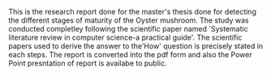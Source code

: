 This is the research report done for the master's thesis done for detecting the different stages of maturity of the Oyster mushroom. The study was conducted completley following the scientific paper named 'Systematic literature review in computer science-a practical
guide'. The scientific papers used to derive the answer to the'How' question is precisely stated in each steps. The report is converted into the pdf form and also the Power Point presntation of report is availabe to public.
